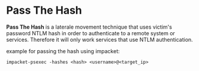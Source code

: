 # Pass The Hash

**Pass The Hash** is a laterale movement technique that uses victim's password NTLM hash in order to authenticate to a remote system or services. Therefore it will only work services that use NTLM authentication.

example for passing the hash using impacket:

```
impacket-psexec -hashes <hash> <username>@<target_ip>
```
